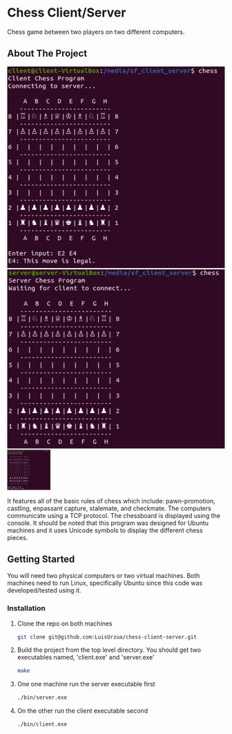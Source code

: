 # Chess Client/Server
Chess game between two players on two different computers.

<!-- ABOUT THE PROJECT -->
## About The Project

![Alt text](images/starting-position.png?raw=true "Client")![Alt text](images/server-starting-position.png?raw=true "Client")
<img src="images/starting-position.png" width="100">

It features all of the basic rules of chess which include: pawn-promotion, castling, enpassant capture, stalemate, and checkmate. The computers communicate using a TCP protocol. The chessboard is displayed using the console. It should be noted that this program was designed for Ubuntu machines and it uses Unicode symbols to display the different chess pieces.

<!-- GETTING STARTED -->
## Getting Started
You will need two physical computers or two virtual machines. Both machines need to run Linux, specifically Ubuntu since this code was developed/tested using it.

### Installation
1. Clone the repo on both machines
   ```sh
   git clone git@github.com:LuisUrzua/chess-client-server.git
   ```
2. Build the project from the top level directory. You should get two executables named, 'client.exe' and 'server.exe'
   ```sh
   make
   ```
3. One one machine run the server executable first
   ```sh
   ./bin/server.exe
   ```
4. On the other run the client executable second
   ```sh
   ./bin/client.exe
   ```

